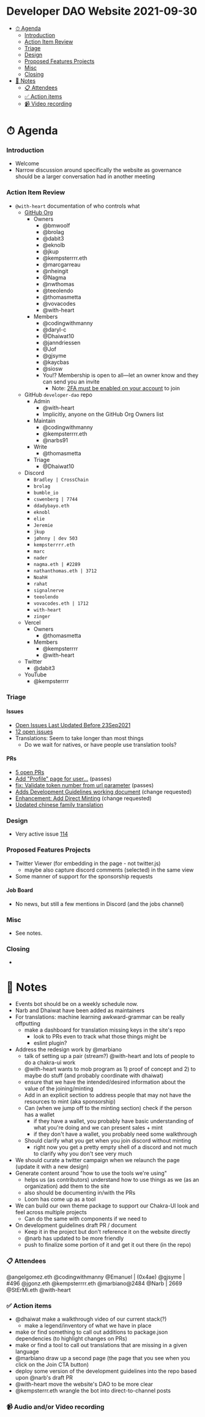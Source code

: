 <h1>Developer DAO Website 2021-09-30</h1>

- [⏱ Agenda](#-agenda)
  - [Introduction](#introduction)
  - [Action Item Review](#actoin-item-review)
  - [Triage](#triage)
  - [Design](#design)
  - [Proposed Features Projects](#proposed-features-projects)
  - [Misc](#misc)
  - [Closing](#closing)
- [📝 Notes](#-notes)
  - [📋 Attendees](#-attendees)
  - [✅ Action items](#-action-items)
  - [📹 Video recording](#-video-recording)

# ⏱ Agenda

### Introduction

- Welcome
- Narrow discussion around specifically the website as governance should be a
  larger conversation had in another meeting

### Action Item Review

- `@with-heart` documentation of who controls what
  - [GitHub Org](https://github.com/orgs/Developer-DAO/people)
    - Owners
      - @bmwoolf
      - @brolag
      - @dabit3
      - @eknolb
      - @jkup
      - @kempsterrrr.eth
      - @marcgarreau
      - @nheingit
      - @Nagma
      - @nwthomas
      - @teeolendo
      - @thomasmetta
      - @vovacodes
      - @with-heart
    - Members
      - @codingwithmanny
      - @daryl-c
      - @Dhaiwat10
      - @janndriessen
      - @Jof
      - @gjsyme
      - @kaycbas
      - @siosw
      - You!? Membership is open to all—let an owner know and they can send you
        an invite
        - Note:
          [2FA must be enabled on your account](https://github.com/settings/security#two-factor-summary)
          to join
  - GitHub `developer-dao` repo
    - Admin
      - @with-heart
      - Implicitly, anyone on the GitHub Org Owners list
    - Maintain
      - @codingwithmanny
      - @kempsterrrr.eth
      - @narbs91
    - Write
      - @thomasmetta
    - Triage
      - @Dhaiwat10
  - Discord
    - `Bradley | CrossChain`
    - `brolag`
    - `bumble_io`
    - `cswenberg | 7744`
    - `ddadybayo.eth`
    - `eknobl`
    - `elie`
    - `Jeremie`
    - `jkup`
    - `jøhnny | dev 503`
    - `kempsterrrr.eth`
    - `marc`
    - `nader`
    - `nagma.eth | #2289`
    - `nathanthomas.eth | 3712`
    - `NoahH`
    - `rahat`
    - `signalnerve`
    - `teeolendo`
    - `vovacodes.eth | 1712`
    - `with-heart`
    - `zinger`
  - Vercel
    - Owners
      - @thomasmetta
    - Members
      - @kempsterrrr
      - @with-heart
  - Twitter
    - @dabit3
  - YouTube
    - @kempsterrrr

### Triage

#### Issues

- [Open Issues Last Updated Before 23Sep2021](https://github.com/Developer-DAO/developer-dao/issues?q=is%3Aissue+is%3Aopen+updated%3A%3C2021-09-23)
- [12 open issues](https://github.com/Developer-DAO/developer-dao/issues)
- Translations: Seem to take longer than most things
  - Do we wait for natives, or have people use translation tools?

#### PRs

- [5 open PRs](https://github.com/Developer-DAO/developer-dao/pulls)
- [Add "Profile" page for user...](https://github.com/Developer-DAO/developer-dao/pull/4)
  (passes)
- [fix: Validate token number from url parameter](https://github.com/Developer-DAO/developer-dao/pull/105)
  (passes)
- [Adds Development Guidelines working document](https://github.com/Developer-DAO/developer-dao/pull/115)
  (change requested)
- [Enhancement: Add Direct Minting](https://github.com/Developer-DAO/developer-dao/pull/120)
  (change requested)
- [Updated chinese family translation](https://github.com/Developer-DAO/developer-dao/pull/121)

### Design

- Very active issue
  [114](https://github.com/Developer-DAO/developer-dao/issues/114)

### Proposed Features Projects

- Twitter Viewer (for embedding in the page - not twitter.js)
  - maybe also capture discord comments (selected) in the same view
- Some manner of support for the sponsorship requests

#### Job Board

- No news, but still a few mentions in Discord (and the jobs channel)

### Misc

- See notes.

### Closing

-

# 📝 Notes

- Events bot should be on a weekly schedule now.
- Narb and Dhaiwat have been added as maintainers
- For translations: machine learning awkward-grammar can be really offputting
  - make a dashboard for translation missing keys in the site's repo
    - look to PRs even to track what those things might be
    - eslint plugin?
- Address the redesign work by @marbiano
  - talk of setting up a pair (stream?) @with-heart and lots of people to do a chakra-ui work
  - @with-heart wants to mob program as 1) proof of concept and 2) to maybe do stuff (and probably coordinate with dhaiwat)
  - ensure that we have the intended/desired information about the value of the joining/minting
  - Add in an explicit section to address people that may not have the resources to mint (aka sponsorship)
  - Can (when we jump off to the minting section) check if the person has a wallet
    - if they have a wallet, you probably have basic understanding of what you're doing and we can present sales + mint
    - if they don't have a wallet, you probably need some walkthrough
  - Should clarify what you get when you join discord without minting
    - right now you get a pretty empty shell of a discord and not much to clarify why you don't see very much
- We should curate a twitter campaign when we relaunch the page (update it with a new design)
- Generate content around "how to use the tools we're using"
  - helps us (as contributors) understand how to use things as we (as an organization) add them to the site
  - also should be documenting in/with the PRs
  - Loom has come up as a tool
- We can build our own theme package to support our Chakra-UI look and feel across multiple projects
  - Can do the same with components if we need to
- On development guidelines draft PR / document
  - Keep it in the project but don't reference it on the website directly
  - @narb has updated to be more friendly
  - push to finalize some portion of it and get it out there (in the repo)

### 📋 Attendees
@angelgomez.eth
@codingwithmanny
@Emanuel | (0x4ae)
@gjsyme | #496
@jgonz.eth
@kempsterrrr.eth
@marbiano@2484
@Narb | 2669
@StErMi.eth
@with-heart

### ✅ Action items

- @dhaiwat make a walkthrough video of our current stack(?)
  - make a legend/inventory of what we have in place
- make or find something to call out additions to package.json dependencies (to highlight changes on PRs)
- make or find a tool to call out translations that are missing in a given language
- @marbiano draw up a second page (the page that you see when you click on the Join CTA button)
- deploy some version of the development guidelines into the repo based upon @narb's draft PR
- @with-heart move the website's DAO to be more clear
- @kempsterrr.eth wrangle the bot into direct-to-channel posts

### 📹 Audio and/or Video recording
